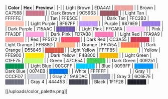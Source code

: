 | **Color** | **Hex** | **Preview** |
|-|
| Light Brown | EDA4A1 | <font color="eda4a1">██████</font> |
| Brown | CA7588 | <font color="ca7588">██████</font> |
| Dark Brown | 9C5963 | <font color="9c5963">██████</font> |
| Light Tan | FFFFFE | <font color="fffffe">██████</font> |
| Tan | FFE5CE | <font color="ffe5ce">██████</font> |
| Dark Tan | FFC2B3 | <font color="ffc2b3">██████</font> |
| Light Purple | BF97FF | <font color="bf97ff">██████</font> |
| Purple | 9879E9 | <font color="9879e9">██████</font> |
| Dark Purple | 715AAC | <font color="715aac">██████</font> |
| Light Pink | FFCAFA | <font color="ffcafa">██████</font> |
| Pink | FFA3DF | <font color="ffa3df">██████</font> |
| Dark Pink | FD7AB8 | <font color="fd7ab8">██████</font> |
| Light Red | FFA9A9 | <font color="ffa9a9">██████</font> |
| Red | FF5172 | <font color="ff5172">██████</font> |
| Dark Red | CC3A55 | <font color="cc3a55">██████</font> |
| Light Orange | FFB88D | <font color="ffb88d">██████</font> |
| Orange | FF7A5A | <font color="ff7a5a">██████</font> |
| Dark Orange | D55846 | <font color="d55846">██████</font> |
| Light Yellow | FFFF85 | <font color="ffff85">██████</font> |
| Yellow | FFE900 | <font color="ffe900">██████</font> |
| Dark Yellow | F4B800 | <font color="f4b800">██████</font> |
| Light Green | C1FF75 | <font color="c1ff75">██████</font> |
| Green | 47CE54 | <font color="47ce54">██████</font> |
| Dark Green | 009251 | <font color="009251">██████</font> |
| Light Blue | 00CCFF | <font color="00ccff">██████</font> |
| Blue | 0099FF | <font color="0099ff">██████</font> |
| Dark Blue | 0074EB | <font color="0074eb">██████</font> |
| White | FFFFFF | <font color="ffffff">██████</font> |
| Gray 1 | CCCFD7 | <font color="cccfd7">██████</font> |
| Gray 2 | 9A9DAC | <font color="9a9dac">██████</font> |
| Gray 3 | 6C6E7E | <font color="6c6e7e">██████</font> |
| Gray 4 | 444453 | <font color="444453">██████</font> |
| Black | 1F1F28 | <font color="1f1f28">██████</font> |

[[/uploads/color_palette.png]]